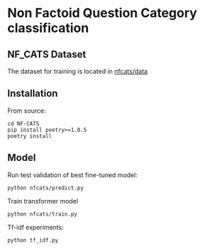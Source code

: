 # Non Factoid Question Category classification

## NF_CATS Dataset
The dataset for training is located in [nfcats/data](nfcats/data/)


## Installation

From source:

    cd NF-CATS
    pip install poetry>=1.0.5
    poetry install


## Model
Run test validation of best fine-tuned model:

    python nfcats/predict.py

Train transformer model

    python nfcats/train.py

Tf-idf experiments:
 
    python tf_idf.py 




